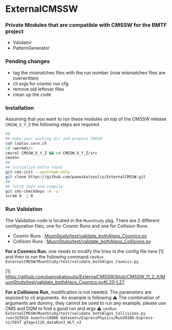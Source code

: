# ExternalCMSSW
### Private Modules that are compatible with CMSSW for the BMTF project
- Validator
- PatternGenerator

### Pending changes
- tag the mismatches files with the run number (now mismatches files are overwritten)
- cli args for cosmic run cfg
- remove old leftover files
- clean up the code

### Installation
Assuming that you want to run these modules on top of the CMSSW release `CMSSW_X_Y_Z` the following steps are required
```bash
##
## make your working dir and prepare CMSSW
ssh lxplus.cern.ch
cd <workdir>
cmsrel CMSSW_X_Y_Z && cd CMSSW_X_Y_Z/src
cmsenv
##
## initialize extra repos
git cms-init --upstream-only
git clone https://github.com/panoskatsoulis/ExternalCMSSW.git
##
## fetch deps and compile
git cms-checkdeps -A -a
scram b -j 8
```

### Run Validation
The Validation code is located in the `MuonStudy` pkg. There are 2 different configuration files, one for Cosmic Runs and one for Collision Runs.
- Cosmic Runs    : [MuonStudy/test/validate_bothAlgos_Cosmics.py](../CMSSW_11_2_X/MuonStudy/test/validate_bothAlgos_Cosmics.py)
- Collision Runs : [MuonStudy/test/validate_bothAlgos_Collisions.py](../CMSSW_11_2_X/MuonStudy/test/validate_bothAlgos_Collisions.py)

**__For a Cosmics Run__**, one needs to modify the lines in the config file here [1] and then to run the following command
`cmsRun ExternalCMSSW/MuonStudy/test/validate_bothAlgos_Cosmics.py`

[1] https://github.com/panoskatsoulis/ExternalCMSSW/blob/CMSSW_11_2_X/MuonStudy/test/validate_bothAlgos_Cosmics.py#L20-L27

**__For a Collisions Run__**, modification is not needed. The parameters are exposed to cli arguments. An example is following
:warning: The combination of arguments are dummy, they cannot be used to run any example, please use OMS and DQM to find a good run and args :warning:
`cmsRun ExternalCMSSW/MuonStudy/test/validate_bothAlgos_Collisions.py run=325918 events=10000 dataset=/ExpressPhysics/Run2018D-Express-v1/FEVT gTag=112X_dataRun3_HLT_v3 `
